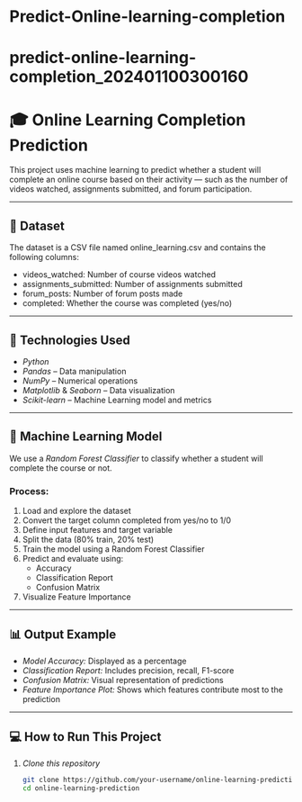 # Predict-Online-learning-completion

# predict-online-learning-completion_202401100300160
 # 🎓 Online Learning Completion Prediction
 
 This project uses machine learning to predict whether a student will complete an online course based on their activity — such as the number of videos watched, assignments submitted, and forum participation.
 
 ---
 
 ## 📁 Dataset
 
 The dataset is a CSV file named online_learning.csv and contains the following columns:
 
 - videos_watched: Number of course videos watched
 - assignments_submitted: Number of assignments submitted
 - forum_posts: Number of forum posts made
 - completed: Whether the course was completed (yes/no)
 
 ---
 
 ## 🚀 Technologies Used
 
 - *Python*
 - *Pandas* – Data manipulation
 - *NumPy* – Numerical operations
 - *Matplotlib* & *Seaborn* – Data visualization
 - *Scikit-learn* – Machine Learning model and metrics
 
 ---
 
 ## 🧠 Machine Learning Model
 
 We use a *Random Forest Classifier* to classify whether a student will complete the course or not.
 
 ### Process:
 
 1. Load and explore the dataset
 2. Convert the target column completed from yes/no to 1/0
 3. Define input features and target variable
 4. Split the data (80% train, 20% test)
 5. Train the model using a Random Forest Classifier
 6. Predict and evaluate using:
    - Accuracy
    - Classification Report
    - Confusion Matrix
 7. Visualize Feature Importance
 
 ---
 
 ## 📊 Output Example
 
 - *Model Accuracy:* Displayed as a percentage
 - *Classification Report:* Includes precision, recall, F1-score
 - *Confusion Matrix:* Visual representation of predictions
 - *Feature Importance Plot:* Shows which features contribute most to the prediction
 
 ---
 
 ## 💻 How to Run This Project
 
 1. *Clone this repository*  
    ```bash
    git clone https://github.com/your-username/online-learning-prediction.git
    cd online-learning-prediction
